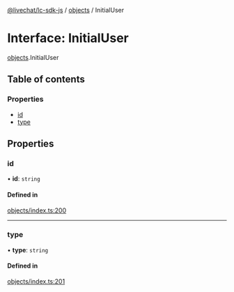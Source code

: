 [@livechat/lc-sdk-js](../README.md) / [objects](../modules/objects.md) / InitialUser

# Interface: InitialUser

[objects](../modules/objects.md).InitialUser

## Table of contents

### Properties

- [id](objects.InitialUser.md#id)
- [type](objects.InitialUser.md#type)

## Properties

### id

• **id**: `string`

#### Defined in

[objects/index.ts:200](https://github.com/livechat/lc-sdk-js/blob/11cc290/src/objects/index.ts#L200)

___

### type

• **type**: `string`

#### Defined in

[objects/index.ts:201](https://github.com/livechat/lc-sdk-js/blob/11cc290/src/objects/index.ts#L201)
